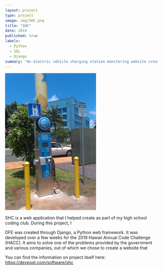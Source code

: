 ```yaml
---
layout: project
type: project
image: img/SHC.png
title: "SHC"
date: 2019
published: true
labels:
  - Python
  - SQL
  - Django
summary: "An electric vehicle charging station monitoring website created by my team which took first in HACC 2019."
---
```


<div class="text-center p-4">
  <img width="300px" src="../img/Electric_Car_Charging_Station_Honolulu.jpg" class="img-thumbnail" >
</div>

SHC is a web application that I helped create as part of my high school coding club. During this project, I

DFE was created through Django, a Python web framework. It was developed over a few weeks for the 2019 Hawaii Annual Code Challenge (HACC). It aims to solve one of the problems provided by the government and various companies, out of which we chose to create a website that 

You can find the information on project itself here: https://devpost.com/software/shc
